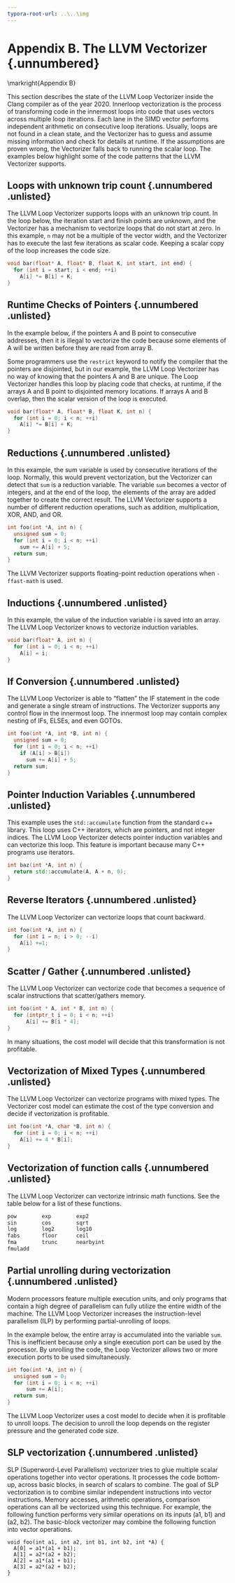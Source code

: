 ```yaml
---
typora-root-url: ..\..\img
---
```


# Appendix B. The LLVM Vectorizer {.unnumbered}

\markright{Appendix B}

This section describes the state of the LLVM Loop Vectorizer inside the Clang compiler as of the year 2020. Innerloop vectorization is the process of transforming code in the innermost loops into code that uses vectors across multiple loop iterations. Each lane in the SIMD vector performs independent arithmetic on consecutive loop iterations. Usually, loops are not found in a clean state, and the Vectorizer has to guess and assume missing information and check for details at runtime. If the assumptions are proven wrong, the Vectorizer falls back to running the scalar loop. The examples below highlight some of the code patterns that the LLVM Vectorizer supports. 

## Loops with unknown trip count {.unnumbered .unlisted}

The LLVM Loop Vectorizer supports loops with an unknown trip count. In the loop below, the iteration start and finish points are unknown, and the Vectorizer has a mechanism to vectorize loops that do not start at zero. In this example, `n` may not be a multiple of the vector width, and the Vectorizer has to execute the last few iterations as scalar code. Keeping a scalar copy of the loop increases the code size.

```cpp
void bar(float* A, float* B, float K, int start, int end) {
  for (int i = start; i < end; ++i)
    A[i] *= B[i] + K;
}
```

## Runtime Checks of Pointers {.unnumbered .unlisted}

In the example below, if the pointers A and B point to consecutive addresses, then it is illegal to vectorize the code because some elements of A will be written before they are read from array B.

Some programmers use the `restrict` keyword to notify the compiler that the pointers are disjointed, but in our example, the LLVM Loop Vectorizer has no way of knowing that the pointers A and B are unique. The Loop Vectorizer handles this loop by placing code that checks, at runtime, if the arrays A and B point to disjointed memory locations. If arrays A and B overlap, then the scalar version of the loop is executed.

```cpp
void bar(float* A, float* B, float K, int n) {
  for (int i = 0; i < n; ++i)
    A[i] *= B[i] + K;
}
```

## Reductions {.unnumbered .unlisted}

In this example, the sum variable is used by consecutive iterations of the loop. Normally, this would prevent vectorization, but the Vectorizer can detect that `sum` is a reduction variable. The variable `sum` becomes a vector of integers, and at the end of the loop, the elements of the array are added together to create the correct result. The LLVM Vectorizer supports a number of different reduction operations, such as addition, multiplication, XOR, AND, and OR.

```cpp
int foo(int *A, int n) {
  unsigned sum = 0;
  for (int i = 0; i < n; ++i)
    sum += A[i] + 5;
  return sum;
}
```


The LLVM Vectorizer supports floating-point reduction operations when `-ffast-math` is used.

## Inductions {.unnumbered .unlisted}

In this example, the value of the induction variable i is saved into an array. The LLVM Loop Vectorizer knows to vectorize induction variables.

```cpp
void bar(float* A, int n) {
  for (int i = 0; i < n; ++i)
    A[i] = i;
}
```

## If Conversion {.unnumbered .unlisted}

The LLVM Loop Vectorizer is able to “flatten” the IF statement in the code and generate a single stream of instructions. The Vectorizer supports any control flow in the innermost loop. The innermost loop may contain complex nesting of IFs, ELSEs, and even GOTOs.

```cpp
int foo(int *A, int *B, int n) {
  unsigned sum = 0;
  for (int i = 0; i < n; ++i)
    if (A[i] > B[i])
      sum += A[i] + 5;
  return sum;
}
```

## Pointer Induction Variables {.unnumbered .unlisted}

This example uses the `std::accumulate` function from the standard c++ library. This loop uses C++ iterators, which are pointers, and not integer indices. The LLVM Loop Vectorizer detects pointer induction variables and can vectorize this loop. This feature is important because many C++ programs use iterators.

```cpp
int baz(int *A, int n) {
  return std::accumulate(A, A + n, 0);
}
```

## Reverse Iterators {.unnumbered .unlisted}

The LLVM Loop Vectorizer can vectorize loops that count backward.

```cpp
int foo(int *A, int n) {
  for (int i = n; i > 0; --i)
    A[i] +=1;
}
```

## Scatter / Gather {.unnumbered .unlisted}

The LLVM Loop Vectorizer can vectorize code that becomes a sequence of scalar instructions that scatter/gathers memory.

```cpp
int foo(int * A, int * B, int n) {
  for (intptr_t i = 0; i < n; ++i)
      A[i] += B[i * 4];
}
```

In many situations, the cost model will decide that this transformation is not profitable. 

## Vectorization of Mixed Types {.unnumbered .unlisted}

The LLVM Loop Vectorizer can vectorize programs with mixed types. The Vectorizer cost model can estimate the cost of the type conversion and decide if vectorization is profitable.

```cpp
int foo(int *A, char *B, int n) {
  for (int i = 0; i < n; ++i)
    A[i] += 4 * B[i];
}
```

## Vectorization of function calls {.unnumbered .unlisted}

The LLVM Loop Vectorizer can vectorize intrinsic math functions. See the table below for a list of these functions.

```bash
pow        exp        exp2
sin        cos        sqrt
log        log2       log10
fabs       floor      ceil
fma        trunc      nearbyint
fmuladd
```

## Partial unrolling during vectorization {.unnumbered .unlisted}

Modern processors feature multiple execution units, and only programs that contain a high degree of parallelism can fully utilize the entire width of the machine. The LLVM Loop Vectorizer increases the instruction-level parallelism (ILP) by performing partial-unrolling of loops.

In the example below, the entire array is accumulated into the variable `sum`. This is inefficient because only a single execution port can be used by the processor. By unrolling the code, the Loop Vectorizer allows two or more execution ports to be used simultaneously.

```cpp
int foo(int *A, int n) {
  unsigned sum = 0;
  for (int i = 0; i < n; ++i)
      sum += A[i];
  return sum;
}
```


The LLVM Loop Vectorizer uses a cost model to decide when it is profitable to unroll loops. The decision to unroll the loop depends on the register pressure and the generated code size.

## SLP vectorization {.unnumbered .unlisted}

SLP (Superword-Level Parallelism) vectorizer tries to glue multiple scalar operations together into vector operations.  It processes the code bottom-up, across basic blocks, in search of scalars to combine. The goal of SLP vectorization is to combine similar independent instructions into vector instructions. Memory accesses, arithmetic operations, comparison operations can all be vectorized using this technique. For example, the following function performs very similar operations on its inputs (a1, b1) and (a2, b2). The basic-block vectorizer may combine the following function into vector operations.

```
void foo(int a1, int a2, int b1, int b2, int *A) {
  A[0] = a1*(a1 + b1);
  A[1] = a2*(a2 + b2);
  A[2] = a1*(a1 + b1);
  A[3] = a2*(a2 + b2);
}
```

